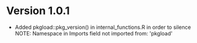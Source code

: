 # Version 1.0.1

-   Added pkgload::pkg_version() in internal_functions.R in order to silence NOTE: Namespace in Imports field not imported from: 'pkgload'
